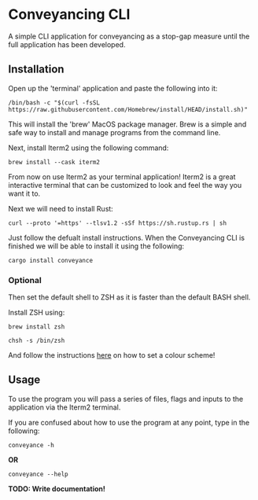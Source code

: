 # Conveyancing CLI

A simple CLI application for conveyancing as a stop-gap measure until the full application has been developed.

## Installation

Open up the 'terminal' application and paste the following into it:

```shell
/bin/bash -c "$(curl -fsSL https://raw.githubusercontent.com/Homebrew/install/HEAD/install.sh)"
```

This will install the 'brew' MacOS package manager. Brew is a simple and safe way to install and manage programs from the command line.

Next, install Iterm2 using the following command:

```shell
brew install --cask iterm2
```

From now on use Iterm2 as your terminal application!
Iterm2 is a great interactive terminal that can be customized to look and feel the way you want it to.

Next we will need to install Rust:

```shell
curl --proto '=https' --tlsv1.2 -sSf https://sh.rustup.rs | sh
```

Just follow the defualt install instructions. When the Conveyancing CLI is finished we will be able to install it using the following:

```
cargo install conveyance
```

### Optional

Then set the default shell to ZSH as it is faster than the default BASH shell.

Install ZSH using:

```shell
brew install zsh
```

```shell
chsh -s /bin/zsh
```

And follow the instructions [here](https://iterm2colorschemes.com/) on how to set a colour scheme!

## Usage

To use the program you will pass a series of files, flags and inputs to the application via the Iterm2 terminal.

If you are confused about how to use the program at any point, type in the following:

```shell
conveyance -h
```

**OR**

```shell
conveyance --help
```

**TODO: Write documentation!**
